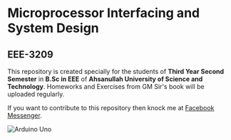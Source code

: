 # Microprocessor Interfacing and System Design
## EEE-3209

This repository is created specially for the students of **Third Year Second Semester** in **B.Sc in EEE** of **Ahsanullah University of Science and Technology**. Homeworks and Exercises from GM Sir's book will be uploaded regularly. 

If you want to contribute to this repository then knock me at [Facebook Messenger](http://m.me/arnobology).

![Arduino Uno](https://cdn.arduino.cc/homepage/static/media/arduino-UNO.bcc69bde.png)

